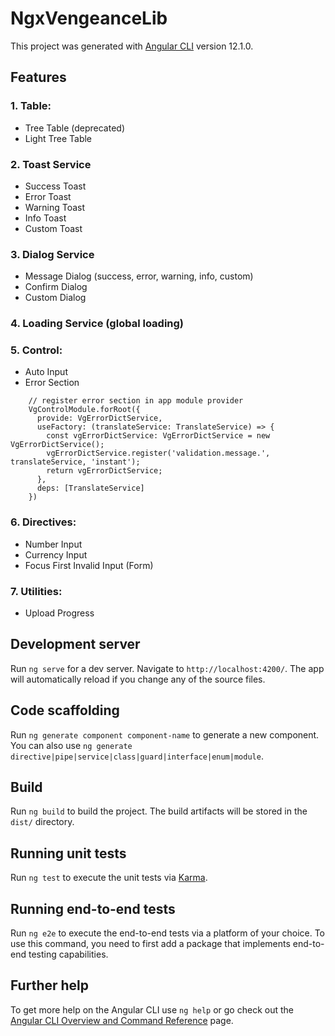 # NgxVengeanceLib

This project was generated with [Angular CLI](https://github.com/angular/angular-cli) version 12.1.0.

## Features
### 1. Table:

- Tree Table (deprecated)
- Light Tree Table

### 2. Toast Service

- Success Toast
- Error Toast
- Warning Toast
- Info Toast
- Custom Toast

### 3. Dialog Service

- Message Dialog (success, error, warning, info, custom)
- Confirm Dialog
- Custom Dialog

### 4. Loading Service (global loading)

### 5. Control:

- Auto Input
- Error Section
```angular2html
    // register error section in app module provider
    VgControlModule.forRoot({
      provide: VgErrorDictService,
      useFactory: (translateService: TranslateService) => {
        const vgErrorDictService: VgErrorDictService = new VgErrorDictService();
        vgErrorDictService.register('validation.message.', translateService, 'instant');
        return vgErrorDictService;
      },
      deps: [TranslateService]
    })
```

### 6. Directives:

- Number Input
- Currency Input
- Focus First Invalid Input (Form)

### 7. Utilities:

- Upload Progress

## Development server

Run `ng serve` for a dev server. Navigate to `http://localhost:4200/`. The app will automatically reload if you change any of the source files.

## Code scaffolding

Run `ng generate component component-name` to generate a new component. You can also use `ng generate directive|pipe|service|class|guard|interface|enum|module`.

## Build

Run `ng build` to build the project. The build artifacts will be stored in the `dist/` directory.

## Running unit tests

Run `ng test` to execute the unit tests via [Karma](https://karma-runner.github.io).

## Running end-to-end tests

Run `ng e2e` to execute the end-to-end tests via a platform of your choice. To use this command, you need to first add a package that implements end-to-end testing capabilities.

## Further help

To get more help on the Angular CLI use `ng help` or go check out the [Angular CLI Overview and Command Reference](https://angular.io/cli) page.
